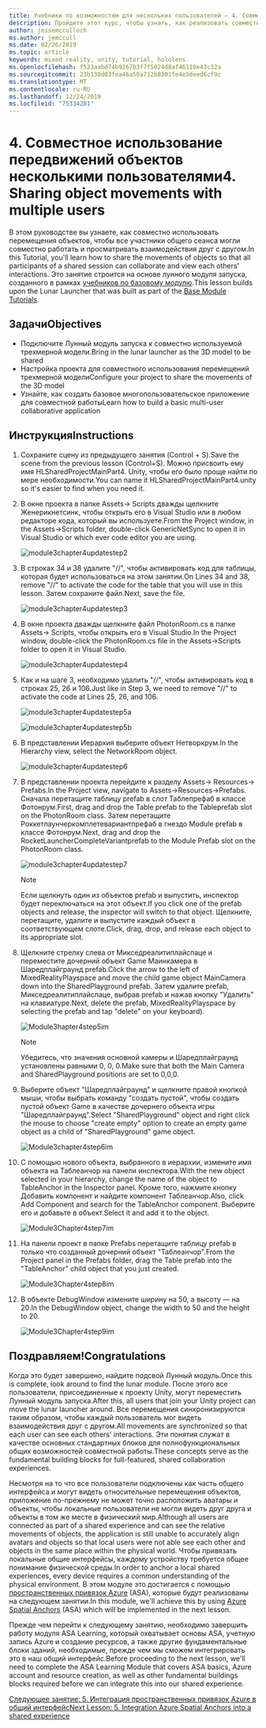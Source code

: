 ```yaml
---
title: Учебники по возможностям для нескольких пользователей — 4. Совместное использование передвижений объектов несколькими пользователями
description: Пройдите этот курс, чтобы узнать, как реализовать совместное использование нескольких пользователей в приложении HoloLens 2.
author: jessemcculloch
ms.author: jemccull
ms.date: 02/26/2019
ms.topic: article
keywords: mixed reality, unity, tutorial, hololens
ms.openlocfilehash: f523aabd74b9267b3f7f5024d8af46110e43c32a
ms.sourcegitcommit: 23b130d03fea46a50a712b8301fe4e5deed6cf9c
ms.translationtype: MT
ms.contentlocale: ru-RU
ms.lasthandoff: 12/24/2019
ms.locfileid: "75334281"
---
```

# <a name="4-sharing-object-movements-with-multiple-users"></a><span data-ttu-id="1f8cf-105">4. Совместное использование передвижений объектов несколькими пользователями</span><span class="sxs-lookup"><span data-stu-id="1f8cf-105">4. Sharing object movements with multiple users</span></span>

<span data-ttu-id="1f8cf-106">В этом руководстве вы узнаете, как совместно использовать перемещения объектов, чтобы все участники общего сеанса могли совместно работать и просматривать взаимодействия друг с другом.</span><span class="sxs-lookup"><span data-stu-id="1f8cf-106">In this Tutorial, you'll learn how to share the movements of objects so that all participants of a shared session can collaborate and view each others' interactions.</span></span> <span data-ttu-id="1f8cf-107">Это занятие строится на основе лунного модуля запуска, созданного в рамках [учебников по базовому модулю](mrlearning-base.md).</span><span class="sxs-lookup"><span data-stu-id="1f8cf-107">This lesson builds upon the Lunar Launcher that was built as part of the [Base Module Tutorials](mrlearning-base.md).</span></span>

## <a name="objectives"></a><span data-ttu-id="1f8cf-108">Задачи</span><span class="sxs-lookup"><span data-stu-id="1f8cf-108">Objectives</span></span>

- <span data-ttu-id="1f8cf-109">Подключите Лунный модуль запуска к совместно используемой трехмерной модели.</span><span class="sxs-lookup"><span data-stu-id="1f8cf-109">Bring in the lunar launcher as the 3D model to be shared</span></span>
- <span data-ttu-id="1f8cf-110">Настройка проекта для совместного использования перемещений трехмерной модели</span><span class="sxs-lookup"><span data-stu-id="1f8cf-110">Configure your project to share the movements of the 3D model</span></span>
- <span data-ttu-id="1f8cf-111">Узнайте, как создать базовое многопользовательское приложение для совместной работы</span><span class="sxs-lookup"><span data-stu-id="1f8cf-111">Learn how to build a basic multi-user collaborative application</span></span>

## <a name="instructions"></a><span data-ttu-id="1f8cf-112">Инструкция</span><span class="sxs-lookup"><span data-stu-id="1f8cf-112">Instructions</span></span>

1. <span data-ttu-id="1f8cf-113">Сохраните сцену из предыдущего занятия (Control + S).</span><span class="sxs-lookup"><span data-stu-id="1f8cf-113">Save the scene from the previous lesson (Control+S).</span></span> <span data-ttu-id="1f8cf-114">Можно присвоить ему имя HLSharedProjectMainPart4. Unity, чтобы его было проще найти по мере необходимости.</span><span class="sxs-lookup"><span data-stu-id="1f8cf-114">You can name it HLSharedProjectMainPart4.unity so it's easier to find when you need it.</span></span>

2. <span data-ttu-id="1f8cf-115">В окне проекта в папке Assets-> Scripts дважды щелкните Женерикнетсинк, чтобы открыть его в Visual Studio или в любом редакторе кода, который вы используете.</span><span class="sxs-lookup"><span data-stu-id="1f8cf-115">From the Project window, in the Assets->Scripts folder, double-click GenericNetSync to open it in Visual Studio or which ever code editor you are using.</span></span>  

    ![module3chapter4updatestep2](images/module3chapter4updatestep2.png)

3. <span data-ttu-id="1f8cf-117">В строках 34 и 38 удалите "//", чтобы активировать код для таблицы, которая будет использоваться на этом занятии.</span><span class="sxs-lookup"><span data-stu-id="1f8cf-117">On Lines 34 and 38, remove "//" to activate the code for the table that you will use in this lesson.</span></span> <span data-ttu-id="1f8cf-118">Затем сохраните файл.</span><span class="sxs-lookup"><span data-stu-id="1f8cf-118">Next, save the file.</span></span>

    ![module3chapter4updatestep3](images/module3chapter4updatestep3.png)

4. <span data-ttu-id="1f8cf-120">В окне проекта дважды щелкните файл PhotonRoom.cs в папке Assets-> Scripts, чтобы открыть его в Visual Studio.</span><span class="sxs-lookup"><span data-stu-id="1f8cf-120">In the Project window, double-click the PhotonRoom.cs file in the Assets->Scripts folder to open it in Visual Studio.</span></span>

    ![module3chapter4updatestep4](images/module3chapter4updatestep4.png)

5. <span data-ttu-id="1f8cf-122">Как и на шаге 3, необходимо удалить "//", чтобы активировать код в строках 25, 26 и 106.</span><span class="sxs-lookup"><span data-stu-id="1f8cf-122">Just like in Step 3, we need to remove "//" to activate the code at Lines 25, 26, and 106.</span></span>

    ![module3chapter4updatestep5a](images/module3chapter4updatestep5a.png)

    ![module3chapter4updatestep5b](images/module3chapter4updatestep5b.png)

6. <span data-ttu-id="1f8cf-125">В представлении Иерархия выберите объект Нетворкрум.</span><span class="sxs-lookup"><span data-stu-id="1f8cf-125">In the Hierarchy view, select the NetworkRoom object.</span></span>

    ![module3chapter4updatestep6](images/module3chapter4updatestep6.png)

7. <span data-ttu-id="1f8cf-127">В представлении проекта перейдите к разделу Assets-> Resources-> Prefabs.</span><span class="sxs-lookup"><span data-stu-id="1f8cf-127">In the Project view, navigate to Assets->Resources->Prefabs.</span></span> <span data-ttu-id="1f8cf-128">Сначала перетащите таблицу prefab в слот Таблепрефаб в классе Фотонрум.</span><span class="sxs-lookup"><span data-stu-id="1f8cf-128">First, drag and drop the Table prefab to the Tableprefab slot on the PhotonRoom class.</span></span> <span data-ttu-id="1f8cf-129">Затем перетащите Роккетлаунчеркомплетевариантпрефаб в гнездо Module prefab в классе Фотонрум.</span><span class="sxs-lookup"><span data-stu-id="1f8cf-129">Next, drag and drop the RocketLauncherCompleteVariantprefab to the Module Prefab slot on the PhotonRoom class.</span></span>

    ![module3chapter4updatestep7](images/module3chapter4updatestep7.png)

    >[!NOTE]
    ><span data-ttu-id="1f8cf-131">Если щелкнуть один из объектов prefab и выпустить, инспектор будет переключаться на этот объект.</span><span class="sxs-lookup"><span data-stu-id="1f8cf-131">If you click one of the prefab objects and release, the inspector will switch to that object.</span></span> <span data-ttu-id="1f8cf-132">Щелкните, перетащите, удалите и выпустите каждый объект в соответствующем слоте.</span><span class="sxs-lookup"><span data-stu-id="1f8cf-132">Click, drag, drop, and release each object to its appropriate slot.</span></span>

8. <span data-ttu-id="1f8cf-133">Щелкните стрелку слева от Микседреалитиплайспаце и переместите дочерний объект Game Маинкамера в Шаредплайграунд prefab.</span><span class="sxs-lookup"><span data-stu-id="1f8cf-133">Click the arrow to the left of MixedRealityPlayspace and move the child game object MainCamera down into the SharedPlayground prefab.</span></span> <span data-ttu-id="1f8cf-134">Затем удалите prefab, Микседреалитиплайспаце, выбрав prefab и нажав кнопку "Удалить" на клавиатуре.</span><span class="sxs-lookup"><span data-stu-id="1f8cf-134">Next, delete the prefab, MixedRealityPlayspace by selecting the prefab and tap "delete" on your keyboard).</span></span>

    ![Module3hapter4step5im](images/module3chapter4step5im.PNG)

    >[!NOTE]
    ><span data-ttu-id="1f8cf-136">Убедитесь, что значения основной камеры и Шаредплайграунд установлены равными 0, 0, 0.</span><span class="sxs-lookup"><span data-stu-id="1f8cf-136">Make sure that both the Main Camera and SharedPlayground positions are set to 0,0,0.</span></span>

9. <span data-ttu-id="1f8cf-137">Выберите объект "Шаредплайграунд" и щелкните правой кнопкой мыши, чтобы выбрать команду "создать пустой", чтобы создать пустой объект Game в качестве дочернего объекта игры "Шаредплайграунд".</span><span class="sxs-lookup"><span data-stu-id="1f8cf-137">Select "SharedPlayground" object and right click the mouse to choose "create empty" option to create an empty game object as a child of "SharedPlayground" game object.</span></span>

   ![Module3chapter4step6im](images/module3chapter4step6im.PNG)

10. <span data-ttu-id="1f8cf-139">С помощью нового объекта, выбранного в иерархии, измените имя объекта на Таблеанчор на панели инспектора.</span><span class="sxs-lookup"><span data-stu-id="1f8cf-139">With the new object selected in your hierarchy, change the name of the object to TableAnchor in the Inspector panel.</span></span> <span data-ttu-id="1f8cf-140">Кроме того, нажмите кнопку Добавить компонент и найдите компонент Таблеанчор.</span><span class="sxs-lookup"><span data-stu-id="1f8cf-140">Also, click Add Component and search for the TableAnchor component.</span></span> <span data-ttu-id="1f8cf-141">Выберите его и добавьте в объект.</span><span class="sxs-lookup"><span data-stu-id="1f8cf-141">Select it and add it to the object.</span></span>

    ![Module3Chapter4step7im](images/module3chapter4step7im.PNG)

11. <span data-ttu-id="1f8cf-143">На панели проект в папке Prefabs перетащите таблицу prefab в только что созданный дочерний объект "Таблеанчор".</span><span class="sxs-lookup"><span data-stu-id="1f8cf-143">From the Project panel in the Prefabs folder, drag the Table prefab into the "TableAnchor" child object that you just created.</span></span>

    ![Module3Chapter4step8im](images/module3chapter4step8im.PNG)

12. <span data-ttu-id="1f8cf-145">В объекте DebugWindow измените ширину на 50, а высоту — на 20.</span><span class="sxs-lookup"><span data-stu-id="1f8cf-145">In the DebugWindow object, change the width to 50 and the height to 20.</span></span>

    ![Module3Chapter4step9im](images/module3chapter4step11im.PNG)

## <a name="congratulations"></a><span data-ttu-id="1f8cf-147">Поздравляем!</span><span class="sxs-lookup"><span data-stu-id="1f8cf-147">Congratulations</span></span>

<span data-ttu-id="1f8cf-148">Когда это будет завершено, найдите подсвой Лунный модуль.</span><span class="sxs-lookup"><span data-stu-id="1f8cf-148">Once this is complete, look around to find the lunar module.</span></span> <span data-ttu-id="1f8cf-149">После этого все пользователи, присоединенные к проекту Unity, могут переместить Лунный модуль запуска.</span><span class="sxs-lookup"><span data-stu-id="1f8cf-149">After this, all users that join your Unity project can move the lunar launcher around.</span></span>  <span data-ttu-id="1f8cf-150">Все перемещения синхронизируются таким образом, чтобы каждый пользователь мог видеть взаимодействия друг с другом.</span><span class="sxs-lookup"><span data-stu-id="1f8cf-150">All movements are synchronized so that each user can see each others' interactions.</span></span> <span data-ttu-id="1f8cf-151">Эти понятия служат в качестве основных стандартных блоков для полнофункциональных общих возможностей совместной работы.</span><span class="sxs-lookup"><span data-stu-id="1f8cf-151">These concepts serve as the fundamental building blocks for full-featured, shared collaboration experiences.</span></span>

<span data-ttu-id="1f8cf-152">Несмотря на то что все пользователи подключены как часть общего интерфейса и могут видеть относительные перемещения объектов, приложение по-прежнему не может точно расположить аватары и объекты, чтобы локальные пользователи не могли видеть друг друга и объекты в том же месте в физический мир.</span><span class="sxs-lookup"><span data-stu-id="1f8cf-152">Although all users are connected as part of a shared experience and can see the relative movements of objects, the application is still unable to accurately align avatars and objects so that local users were not able see each other and objects in the same place within the physical world.</span></span> <span data-ttu-id="1f8cf-153">Чтобы привязать локальные общие интерфейсы, каждому устройству требуется общее понимание физической среды.</span><span class="sxs-lookup"><span data-stu-id="1f8cf-153">In order to anchor a local shared experiences, every device requires a common understanding of the physical environment.</span></span> <span data-ttu-id="1f8cf-154">В этом модуле это достигается с помощью [пространственных привязок Azure](<https://azure.microsoft.com//services/spatial-anchors/>) (ASA), которые будут реализованы на следующем занятии.</span><span class="sxs-lookup"><span data-stu-id="1f8cf-154">In this module, we'll achieve this by using [Azure Spatial Anchors](<https://azure.microsoft.com//services/spatial-anchors/>) (ASA) which will be implemented in the next lesson.</span></span>

<span data-ttu-id="1f8cf-155">Прежде чем перейти к следующему занятию, необходимо завершить работу модуля ASA Learning, который охватывает основы ASA, учетную запись Azure и создание ресурсов, а также другие фундаментальные блоки зданий, необходимые, прежде чем мы сможем интегрировать это в наш общий интерфейс.</span><span class="sxs-lookup"><span data-stu-id="1f8cf-155">Before proceeding to the next lesson, we'll need to complete the ASA Learning Module that covers ASA basics, Azure account and resource creation, as well as other fundamental buildings blocks required before we can integrate this into our shared experience.</span></span>

<span data-ttu-id="1f8cf-156">[Следующее занятие: 5. Интеграция пространственных привязок Azure в общий интерфейс](mrlearning-sharing(photon)-ch5.md)</span><span class="sxs-lookup"><span data-stu-id="1f8cf-156">[Next Lesson: 5. Integration Azure Spatial Anchors into a shared experience](mrlearning-sharing(photon)-ch5.md)</span></span>
